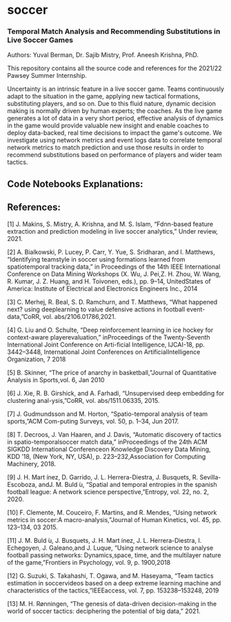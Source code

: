 # soccer
### Temporal Match Analysis and Recommending Substitutions in Live Soccer Games

Authors:
Yuval Berman, Dr. Sajib Mistry, Prof. Aneesh Krishna, PhD.

This repository contains all the source code and references for the 2021/22 Pawsey Summer Internship.

Uncertainty is an intrinsic feature in a live soccer game. Teams continuously adapt to the situation in the game, applying new tactical formations, substituting players, and so on. Due to this fluid nature, dynamic decision making is normally driven by human experts; the coaches.
As the live game generates a lot of data in a very short period, effective analysis of dynamics in the game would provide valuable new insight and enable coaches to deploy data-backed, real time decisions to impact the game's outcome. 
We investigate using network metrics and event logs data to correlate temporal network metrics to match prediction and use those results in order to recommend substitutions based on performance of players and wider team tactics.

## Code Notebooks Explanations:




## References:

[1]  J.  Makins,  S.  Mistry,  A.  Krishna,  and  M.  S.  Islam,  “Fdnn-based  feature  extraction  and prediction modeling in live soccer analytics,” Under review, 2021.

[2] A. Bialkowski, P. Lucey, P. Carr, Y. Yue, S. Sridharan, and I. Matthews, “Identifying teamstyle in soccer using formations learned from spatiotemporal tracking data,” in Proceedings of  the  14th  IEEE  International  Conference  on  Data  Mining  Workshops (X.  Wu,  J.  Pei,Z. H. Zhou, W. Wang, R. Kumar, J. Z. Huang, and H. Toivonen, eds.), pp. 9–14, UnitedStates of America:  Institute of Electrical and Electronics Engineers Inc., 2014

[3]  C. Merhej, R. Beal, S. D. Ramchurn, and T. Matthews, “What happened next?  using deeplearning  to  value  defensive  actions  in  football  event-data,”CoRR,  vol.  abs/2106.01786,2021.

[4] G. Liu and O. Schulte, “Deep reinforcement learning in ice hockey for context-aware playerevaluation,” inProceedings of the Twenty-Seventh International Joint Conference on Arti-ficial  Intelligence,  IJCAI-18, pp. 3442–3448, International Joint Conferences on ArtificialIntelligence Organization, 7 2018

[5] B. Skinner, “The price of anarchy in basketball,”Journal of Quantitative Analysis in Sports,vol. 6, Jan 2010

[6] J. Xie, R. B. Girshick, and A. Farhadi, “Unsupervised deep embedding for clustering anal-ysis,”CoRR, vol. abs/1511.06335, 2015.

[7]  J. Gudmundsson and M. Horton, “Spatio-temporal analysis of team sports,”ACM  Com-puting Surveys, vol. 50, p. 1–34, Jun 2017.

[8] T. Decroos, J. Van Haaren, and J. Davis, “Automatic discovery of tactics in spatio-temporalsoccer  match  data,”  inProceedings  of  the  24th  ACM  SIGKDD  International  Conferenceon  Knowledge  Discovery    Data  Mining,  KDD  ’18,  (New  York,  NY,  USA),  p.  223–232,Association for Computing Machinery, 2018.

[9] J. H. Mart ́ınez, D. Garrido, J. L. Herrera-Diestra, J. Busquets, R. Sevilla-Escoboza, andJ. M. Buld ́u,  “Spatial and temporal entropies in the spanish football league:  A network science perspective,”Entropy, vol. 22, no. 2, 2020.

[10] F. Clemente, M. Couceiro, F. Martins, and R. Mendes, “Using network metrics in soccer:A macro-analysis,”Journal of Human Kinetics, vol. 45, pp. 123–134, 03 2015.

[11] J. M. Buld ́u, J. Busquets, J. H. Mart ́ınez, J. L. Herrera-Diestra, I. Echegoyen, J. Galeano,and  J.  Luque,  “Using  network  science  to  analyse  football  passing  networks:   Dynamics,space, time, and the multilayer nature of the game,”Frontiers in Psychology, vol. 9, p. 1900,2018

[12]  G. Suzuki, S. Takahashi, T. Ogawa, and M. Haseyama, “Team tactics estimation in soccervideos based on a deep extreme learning machine and characteristics of the tactics,”IEEEaccess, vol. 7, pp. 153238–153248, 2019

[13] M. H. Rønningen, “The genesis of data-driven decision-making in the world of soccer tactics:  deciphering the potential of big data,” 2021.
